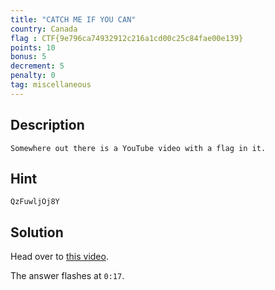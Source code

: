 ```yaml
---
title: "CATCH ME IF YOU CAN"
country: Canada
flag : CTF{9e796ca74932912c216a1cd00c25c84fae00e139}
points: 10
bonus: 5
decrement: 5
penalty: 0
tag: miscellaneous
---
```


## Description

```
Somewhere out there is a YouTube video with a flag in it.
```

## Hint

```
QzFuwljOj8Y
```

## Solution

Head over to [this video](https://youtu.be/QzFuwljOj8Y).

The answer flashes at `0:17`.
